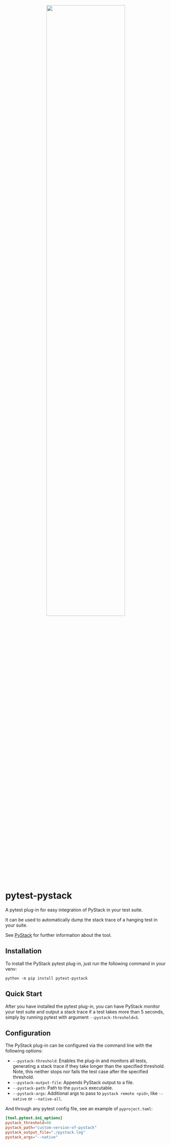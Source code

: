 <p align="center">
<img src="https://user-images.githubusercontent.com/11718525/226942590-de015c9a-4d5b-4960-9c42-8c1eac0845c1.png" width="70%">
</p>

# pytest-pystack

A pytest plug-in for easy integration of PyStack in your test suite.

It can be used to automatically dump the stack trace of a hanging test in your suite.

See [PyStack](https://github.com/bloomberg/pystack) for further information about the tool.

## Installation

To install the PyStack pytest plug-in, just run the following command in your venv:

`python -m pip install pytest-pystack`

## Quick Start

After you have installed the pytest plug-in, you can have PyStack monitor your test suite and output a stack trace if a test takes more than 5
seconds, simply by running pytest with argument `--pystack-threshold=5`.

## Configuration

The PyStack plug-in can be configured via the command line with the following options:

-   `--pystack-threshold`: Enables the plug-in and monitors all tests,
    generating a stack trace if they take longer than the specified
    threshold. Note, this neither stops nor fails the test case after the specified threshold.
-   `--pystack-output-file`: Appends PyStack output to a file.
-   `--pystack-path`: Path to the `pystack` executable.
-   `--pystack-args`: Additional args to pass to `pystack remote <pid>`,
    like `--native` or `--native-all`.

And through any pytest config file, see an example of `pyproject.toml`:

```toml
[tool.pytest.ini_options]
pystack_threshold=60
pystack_path="custom-version-of-pystack"
pystack_output_file="./pystack.log"
pystack_args="--native"
```
